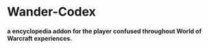 # Wander-Codex

#### a encyclopedia addon for the player confused throughout World of Warcraft experiences.
